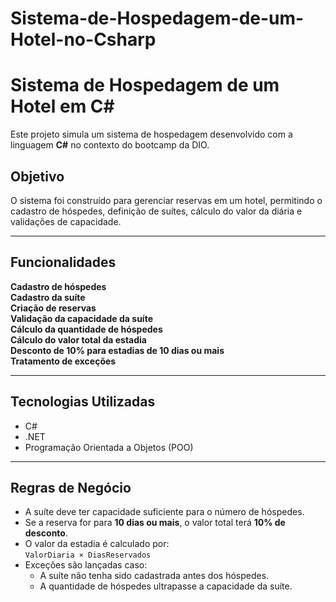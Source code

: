 # Sistema-de-Hospedagem-de-um-Hotel-no-Csharp

# Sistema de Hospedagem de um Hotel em C#

Este projeto simula um sistema de hospedagem desenvolvido com a linguagem **C#** no contexto do bootcamp da DIO.

## Objetivo

O sistema foi construído para gerenciar reservas em um hotel, permitindo o cadastro de hóspedes, definição de suítes, cálculo do valor da diária e validações de capacidade.

---

## Funcionalidades

 **Cadastro de hóspedes**  
 **Cadastro da suíte**  
 **Criação de reservas**  
 **Validação da capacidade da suíte**  
 **Cálculo da quantidade de hóspedes**  
 **Cálculo do valor total da estadia**  
 **Desconto de 10% para estadias de 10 dias ou mais**  
 **Tratamento de exceções**

---

##  Tecnologias Utilizadas

- C#
- .NET
- Programação Orientada a Objetos (POO)

---

##  Regras de Negócio

- A suíte deve ter capacidade suficiente para o número de hóspedes.
- Se a reserva for para **10 dias ou mais**, o valor total terá **10% de desconto**.
- O valor da estadia é calculado por:  
  `ValorDiaria × DiasReservados`
- Exceções são lançadas caso:
  - A suíte não tenha sido cadastrada antes dos hóspedes.
  - A quantidade de hóspedes ultrapasse a capacidade da suíte.
